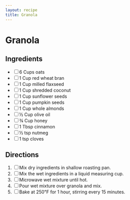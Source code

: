 ```yaml
---
layout: recipe
title: Granola
---
```


<h1>Granola</h1>

<section class="ingredients">
<h2>Ingredients</h2>
<ul class="ingredient-list">
<li><label><input type="checkbox">6 Cups oats</label></li>
<li><label><input type="checkbox">1 Cup red wheat bran</label></li>
<li><label><input type="checkbox">1 Cup milled flaxseed</label></li>
<li><label><input type="checkbox">1 Cup shredded coconut</label></li>
<li><label><input type="checkbox">1 Cup sunflower seeds</label></li>
<li><label><input type="checkbox">1 Cup pumpkin seeds</label></li>
<li><label><input type="checkbox">1 Cup whole almonds</label></li>

<li><label><input type="checkbox">½ Cup olive oil</label></li>
<li><label><input type="checkbox">¾ Cup honey</label></li>
<li><label><input type="checkbox">1 Tbsp cinnamon</label></li>
<li><label><input type="checkbox">½ tsp nutmeg</label></li>
<li><label><input type="checkbox">1 tsp cloves</label></li>
</ul>
</section>

<section class="directions">
<h2>Directions</h2>
<ol class="direction-list">
<li><label><input type="checkbox">Mix dry ingredients in shallow roasting pan.</label></li>
<li><label><input type="checkbox">Mix the wet ingredients in a liquid measuring cup.</label></li>
<li><label><input type="checkbox">Microwave wet mixture until hot.</label></li>
<li><label><input type="checkbox">Pour wet mixture over granola and mix.</label></li>
<li><label><input type="checkbox">Bake at 250℉ for 1 hour, stirring every 15 minutes.</label></li>
</ol>
</section>

